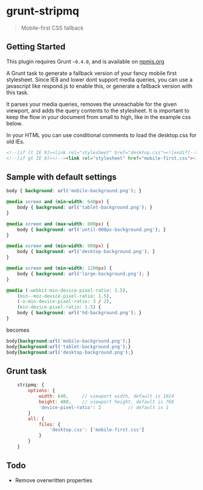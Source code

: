 # grunt-stripmq
> Mobile-first CSS fallback

## Getting Started
This plugin requires Grunt `~0.4.0`, and is available on [npmjs.org](https://npmjs.org/package/grunt-stripmq)

A Grunt task to generate a fallback version of your fancy mobile first stylesheet.
Since IE8 and lower dont support media queries, you can use a javascript like respond.js to enable this,
or generate a fallback version with this task.

It parses your media queries, removes the unreachable for the given viewport, and adds the query contents
to the stylesheet. It is important to keep the flow in your document from small to high, like in the example css below.

In your HTML you can use conditional comments to load the desktop.css for old IEs.

````html
<!--[if lt IE 9]><link rel="stylesheet" href="desktop.css"><![endif]-->
<!--[if gt IE 8]><!--><link rel="stylesheet" href="mobile-first.css"><!--<![endif]-->
````

## Sample with default settings
````css
body { background: url('mobile-background.png'); }

@media screen and (min-width: 640px) {
    body { background: url('tablet-background.png'); }
}

@media screen and (max-width: 800px) {
    body { background: url('until-800px-background.png'); }
}

@media screen and (min-width: 900px) {
    body { background: url('desktop-background.png'); }
}

@media screen and (min-width: 1200px) {
    body { background: url('large-background.png'); }
}

@media (-webkit-min-device-pixel-ratio: 1.5),
    (min--moz-device-pixel-ratio: 1.5),
    (-o-min-device-pixel-ratio: 3 / 2),
    (min-device-pixel-ratio: 1.5) {
    body { background: url('hd-background.png'); }
}
````

becomes

````css
body{background:url('mobile-background.png');}
body{background:url('tablet-background.png');}
body{background:url('desktop-background.png');}
````

## Grunt task
````js
    stripmq: {
        options: {
            width: 640,     // viewport width, default is 1024
            height: 480,    // viewport height, default is 768
            'device-pixel-ratio': 2          // default is 1
        }
        all: {
            files: {
                'desktop.css': ['mobile-first.css']
            }
        }
    }
````


## Todo
- Remove overwritten properties
